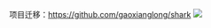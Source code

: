 项目迁移：https://github.com/gaoxianglong/shark
![](http://dl.iteye.com/upload/picture/pic/133973/d30fc066-9cb2-369e-bcae-5a729733c683.jpg)
